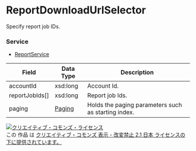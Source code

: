 # ReportDownloadUrlSelector
Specify report job IDs.
### Service
+ [ReportService](../services/ReportService.md)

| Field | Data Type | Description | 
|---|---|---|
| accountId| xsd:long| Account Id. |
| reportJobIds[]| xsd:long| Report job Ids. |
| paging| <a href="../data/Paging.md">Paging</a>| Holds the paging parameters such as starting index. |
<a rel="license" href="http://creativecommons.org/licenses/by-nd/2.1/jp/"><img alt="クリエイティブ・コモンズ・ライセンス" style="border-width:0" src="https://i.creativecommons.org/l/by-nd/2.1/jp/88x31.png" /></a><br />この 作品 は <a rel="license" href="http://creativecommons.org/licenses/by-nd/2.1/jp/">クリエイティブ・コモンズ 表示 - 改変禁止 2.1 日本 ライセンスの下に提供されています。</a>
